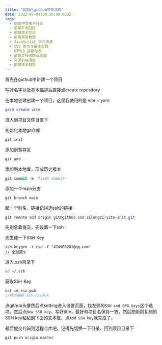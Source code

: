 ```yaml
---
title: "初始化github项目流程"
date: 2022-07-04T00:56:00.000Z
tags: 
  - 前端中文技术社区
  - 前端开发社区
  - 前端技术交流
  - 前端框架教程
  - JavaScript 学习资源
  - CSS 技巧与最佳实践
  - HTML5 最新动态
  - 前端工程师职业发展
  - 开源前端项目
  - 前端技术趋势
---
```


首先在guthub中新建一个项目

写好名字以及基本描述后直接点create repository

在本地创建创建一个项目，这里我使用的是 vite + yarn

```lua
yarn create vite
```

进入到项目文件目录下

初始化本地git仓库

```csharp
git init
```

添加到暂存区

```csharp
git add .
```

添加到本地库，形成历史版本

```sql
git commit -m 'first commit'
```

添加一个main分支

```css
git branch main
```

起一个别名，链接记得选ssh的链接

```csharp
git remote add origin git@github.com:silengzi/vite-init.git
```

先别急着提交，先设置一下ssh：

先生成一下SSH Key

```arduino
ssh-keygen -t rsa -C "474960201@qq.com"
// 全部回车
```

进入.ssh目录下

```bash
cd ~/.ssh
```

获取SSH Key

```rust
cat id_rsa.pub
//拷贝秘钥 ssh-rsa开头
```

点github头像然后点setting进入设置页面，找左侧的`SSH and GPG keys`这个选项，然后点`New SSH key`，写好title，最好和项目名保持一致，然后把刚刚复制的SSH key粘贴到下面的文本框，点`Add SSH key`就完成了。

最后提交代码到远程仓库吧，记得先切换一下目录，回到项目目录下

```perl
git push origin master
```

